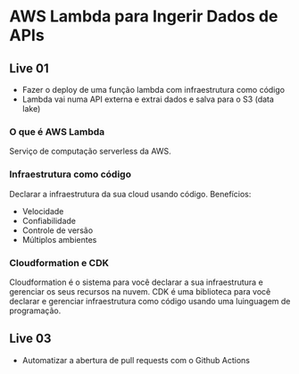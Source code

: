 # AWS Lambda para Ingerir Dados de APIs

## Live 01

* Fazer o deploy de uma função lambda com infraestrutura como código
* Lambda vai numa API externa e extrai dados e salva para o S3 (data lake)

### O que é AWS Lambda
Serviço de computação serverless da AWS.

### Infraestrutura como código 
Declarar a infraestrutura da sua cloud usando código. Benefícios:
* Velocidade
* Confiabilidade
* Controle de versão
* Múltiplos ambientes

### Cloudformation e CDK
Cloudformation é o sistema para você declarar a sua infraestrutura e gerenciar os seus recursos na nuvem.
CDK é uma biblioteca para você declarar e gerenciar infraestrutura como código usando uma luinguagem de programação.

## Live 03

* Automatizar a abertura de pull requests com o Github Actions
